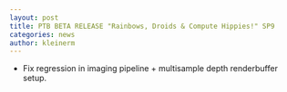 ```yaml
---
layout: post
title: PTB BETA RELEASE "Rainbows, Droids & Compute Hippies!" SP9
categories: news
author: kleinerm
---
```


  - Fix regression in imaging pipeline + multisample depth renderbuffer setup.
